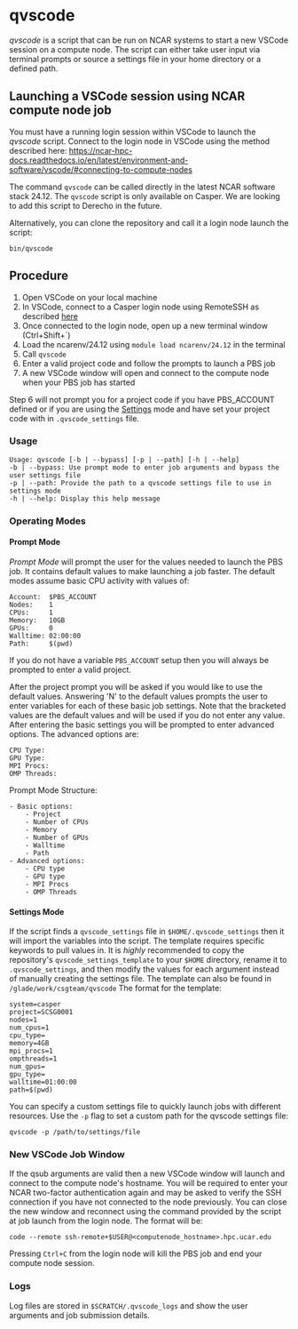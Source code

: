 # qvscode

*qvscode* is a script that can be run on NCAR systems to start a new VSCode session on a compute node.  The script can either take user input via terminal prompts or source a settings file in your home directory or a defined path.

## Launching a VSCode session using NCAR compute node job

You must have a running login session within VSCode to launch the *qvscode* script.  Connect to the login node in VSCode using the method described here: https://ncar-hpc-docs.readthedocs.io/en/latest/environment-and-software/vscode/#connecting-to-compute-nodes  

The command `qvscode` can be called directly in the latest NCAR software stack 24.12.  The `qvscode` script is only available on Casper.  We are looking to add this script to Derecho in the future.

Alternatively, you can clone the repository and call it a login node launch the script:

`bin/qvscode`

## Procedure

1. Open VSCode on your local machine
2. In VSCode, connect to a Casper login node using RemoteSSH as described [here](https://ncar-hpc-docs.readthedocs.io/en/latest/environment-and-software/vscode/#connecting-to-derecho-or-casper)
3. Once connected to the login node, open up a new terminal window (Ctrl+Shift+\`)
4. Load the ncarenv/24.12 using `module load ncarenv/24.12` in the terminal
5. Call `qvscode`
6. Enter a valid project code and follow the prompts to launch a PBS job
7. A new VSCode window will open and connect to the compute node when your PBS job has started

Step 6 will not prompt you for a project code if you have PBS_ACCOUNT defined or if you are using the [Settings](#settings) mode and have set your project code with in `.qvscode_settings` file.

### Usage
```
Usage: qvscode [-b | --bypass] [-p | --path] [-h | --help]
-b | --bypass: Use prompt mode to enter job arguments and bypass the user settings file
-p | --path: Provide the path to a qvscode settings file to use in settings mode
-h | --help: Display this help message
```

### Operating Modes

#### Prompt Mode
*Prompt Mode* will prompt the user for the values needed to launch the PBS job.  It contains default values to make launching a job faster.  The default modes assume basic CPU activity with values of:

```
Account:  $PBS_ACCOUNT
Nodes:    1         
CPUs:     1         
Memory:   10GB         
GPUs:     0         
Walltime: 02:00:00         
Path:     $(pwd)
```

If you do not have a variable `PBS_ACCOUNT` setup then you will always be prompted to enter a valid project.

After the project prompt you will be asked if you would like to use the default values.  Answering 'N' to the default values prompts the user to enter variables for each of these basic job settings.  Note that the bracketed values are the default values and will be used if you do not enter any value.  After entering the basic settings you will be prompted to enter advanced options.  The advanced options are:

```
CPU Type:    
GPU Type:    
MPI Procs:   
OMP Threads: 
```

Prompt Mode Structure:
```
- Basic options:
    - Project
    - Number of CPUs
    - Memory
    - Number of GPUs
    - Walltime
    - Path
- Advanced options:
    - CPU type
    - GPU type
    - MPI Procs
    - OMP Threads
```

#### Settings Mode

If the script finds a `qvscode_settings` file in `$HOME/.qvscode_settings` then it will import the variables into the script. The template requires specific keywords to pull values in.  It is *highly* recommended to copy the repository's `qvscode_settings_template` to your `$HOME` directory, rename it to `.qvscode_settings`, and then modify the values for each argument instead of manually creating the settings file.  The template can also be found in `/glade/work/csgteam/qvscode` The format for the template:

```
system=casper
project=SCSG0001
nodes=1
num_cpus=1
cpu_type=
memory=4GB
mpi_procs=1
ompthreads=1
num_gpus=
gpu_type=
walltime=01:00:00
path=$(pwd)
```

You can specify a custom settings file to quickly launch jobs with different resources.  Use the `-p` flag to set a custom path for the qvscode settings file:

`qvscode -p /path/to/settings/file`

### New VSCode Job Window

If the qsub arguments are valid then a new VSCode window will launch and connect to the compute node's hostname.  You will be required to enter your NCAR two-factor authentication again and may be asked to verify the SSH connection if you have not connected to the node previously.  You can close the new window and reconnect using the command provided by the script at job launch from the login node.  The format will be:

```code --remote ssh-remote+$USER@<computenode_hostname>.hpc.ucar.edu```

Pressing `Ctrl+C` from the login node will kill the PBS job and end your compute node session.

### Logs

Log files are stored in `$SCRATCH/.qvscode_logs` and show the user arguments and job submission details.
